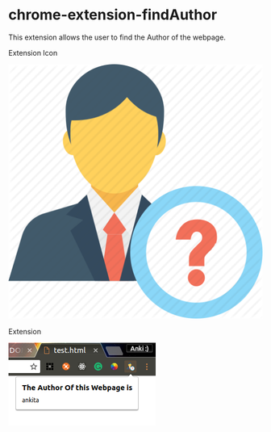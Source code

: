 # chrome-extension-findAuthor

This extension allows the user to find the Author of the webpage.


Extension Icon 

![Alt text](/icon.png?raw=true "Optional Title")


Extension 

![Alt text](/ss.png?raw=true "Optional Title")

